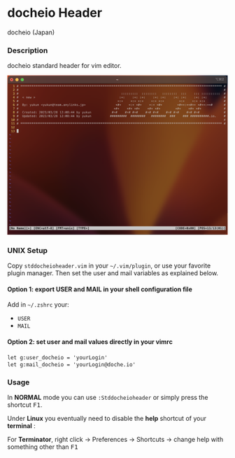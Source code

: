 # **docheio Header**

docheio (Japan)

### **Description**

docheio standard header for vim editor.

![docheio header](img/docheio-header.png)

### **UNIX Setup**

Copy `stddocheioheader.vim` in your `~/.vim/plugin`, or use your favorite plugin
manager. Then set the user and mail variables as explained below.

#### Option 1: export USER and MAIL in your shell configuration file

Add in `~/.zshrc` your:

+ `USER`
+ `MAIL`

#### Option 2: set user and mail values directly in your vimrc

```vim
let g:user_docheio = 'yourLogin'
let g:mail_docheio = 'yourLogin@doche.io'
```

### **Usage**

In **NORMAL** mode you can use `:Stddocheioheader` or simply press the shortcut <kbd>F1</kbd>.

Under **Linux** you eventually need to disable the **help** shortcut of your **terminal** :

For **Terminator**, right click -> Preferences -> Shortcuts -> change help with something other than <kbd>F1</kbd>
